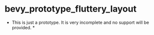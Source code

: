 # bevy_prototype_fluttery_layout

* This is just a prototype. It is very incomplete and no support will be provided. *

